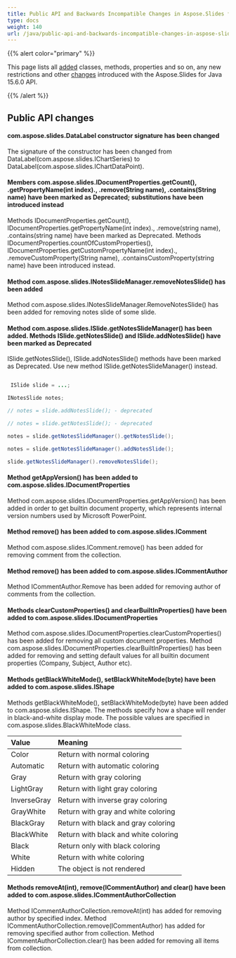 ```yaml
---
title: Public API and Backwards Incompatible Changes in Aspose.Slides for Java 15.6.0
type: docs
weight: 140
url: /java/public-api-and-backwards-incompatible-changes-in-aspose-slides-for-java-15-6-0/
---
```


{{% alert color="primary" %}} 

This page lists all [added](/slides/java/public-api-and-backwards-incompatible-changes-in-aspose-slides-for-java-15-6-0-html/) classes, methods, properties and so on, any new restrictions and other [changes](/slides/java/public-api-and-backwards-incompatible-changes-in-aspose-slides-for-java-15-6-0-html/) introduced with the Aspose.Slides for Java 15.6.0 API.

{{% /alert %}} 
## **Public API changes**
#### **com.aspose.slides.DataLabel constructor signature has been changed**
The signature of the constructor has been changed from DataLabel(com.aspose.slides.IChartSeries) to DataLabel(com.aspose.slides.IChartDataPoint).
#### **Members com.aspose.slides.IDocumentProperties.getCount(), .getPropertyName(int index)., .remove(String name), .contains(String name) have been marked as Deprecated; substitutions have been introduced instead**
Methods IDocumentProperties.getCount(), IDocumentProperties.getPropertyName(int index)., .remove(string name), .contains(string name) have been marked as Deprecated. Methods IDocumentProperties.countOfCustomProperties(), IDocumentProperties.getCustomPropertyName(int index)., .removeCustomProperty(String name), .containsCustomProperty(string name) have been introduced instead.
#### **Method com.aspose.slides.INotesSlideManager.removeNotesSlide() has been added**
Method com.aspose.slides.INotesSlideManager.RemoveNotesSlide() has been added for removing notes slide of some slide.
#### **Method com.aspose.slides.ISlide.getNotesSlideManager() has been added. Methods ISlide.getNotesSlide() and ISlide.addNotesSlide() have been marked as Deprecated**
ISlide.getNotesSlide(), ISlide.addNotesSlide() methods have been marked as Deprecated. Use new method ISlide.getNotesSlideManager() instead.

``` java

 ISlide slide = ...;

INotesSlide notes;

// notes = slide.addNotesSlide(); - deprecated

// notes = slide.getNotesSlide(); - deprecated

notes = slide.getNotesSlideManager().getNotesSlide();

notes = slide.getNotesSlideManager().addNotesSlide();

slide.getNotesSlideManager().removeNotesSlide();

```
#### **Method getAppVersion() has been added to com.aspose.slides.IDocumentProperties**
Method com.aspose.slides.IDocumentProperties.getAppVersion() has been added in order to get builtin document property, which represents internal version numbers used by Microsoft PowerPoint.
#### **Method remove() has been added to com.aspose.slides.IComment**
Method com.aspose.slides.IComment.remove() has been added for removing comment from the collection.
#### **Method remove() has been added to com.aspose.slides.ICommentAuthor**
Method ICommentAuthor.Remove has been added for removing author of comments from the collection.
#### **Methods clearCustomProperties() and clearBuiltInProperties() have been added to com.aspose.slides.IDocumentProperties**
Method com.aspose.slides.IDocumentProperties.clearCustomProperties() has been added for removing all custom document properties.
Method com.aspose.slides.IDocumentProperties.clearBuiltInProperties() has been added for removing and setting default values for all builtin document properties (Company, Subject, Author etc).
#### **Methods getBlackWhiteMode(), setBlackWhiteMode(byte) have been added to com.aspose.slides.IShape**
Methods getBlackWhiteMode(), setBlackWhiteMode(byte) have been added to com.aspose.slides.IShape.
The methods specify how a shape will render in black-and-white display mode. The possible values are specified in com.aspose.slides.BlackWhiteMode class.

|**Value** |**Meaning** |
| :- | :- |
|Color |Return with normal coloring |
|Automatic |Return with automatic coloring |
|Gray |Return with gray coloring |
|LightGray |Return with light gray coloring |
|InverseGray |Return with inverse gray coloring |
|GrayWhite |Return with gray and white coloring |
|BlackGray |Return with black and gray coloring |
|BlackWhite |Return with black and white coloring |
|Black |Return only with black coloring |
|White |Return with white coloring |
|Hidden |The object is not rendered |
#### **Methods removeAt(int), remove(ICommentAuthor) and clear() have been added to com.aspose.slides.ICommentAuthorCollection**
Method ICommentAuthorCollection.removeAt(int) has added for removing author by specified index. Method ICommentAuthorCollection.remove(ICommentAuthor) has added for removing specified author from collection. Method ICommentAuthorCollection.clear() has been added for removing all items from collection.
